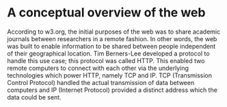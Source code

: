 # A conceptual overview of the web

According to w3.org, the initial purposes of the web was to share academic journals between researchers in a remote fashion. In other words, the web was built to enable information to be shared between people independent of their geographical location. Tim Berners-Lee developed a protocol to handle this use case; this protocol was called HTTP. This enabled two remote computers to connect with each other via the underlying technologies which power HTTP, namely TCP and IP. TCP (Transmission Control Protocol) handled the actual transmission of data between computers and IP (Internet Protocol) provided a distinct address which the data could be sent.  
